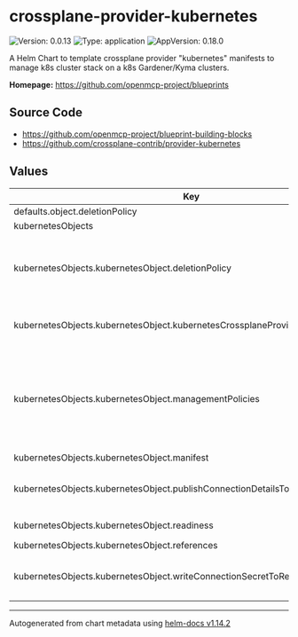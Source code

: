 

# crossplane-provider-kubernetes

![Version: 0.0.13](https://img.shields.io/badge/Version-0.0.13-informational?style=flat-square) ![Type: application](https://img.shields.io/badge/Type-application-informational?style=flat-square) ![AppVersion: 0.18.0](https://img.shields.io/badge/AppVersion-0.18.0-informational?style=flat-square)

A Helm Chart to template crossplane provider "kubernetes" manifests to manage k8s cluster stack on a k8s Gardener/Kyma clusters.

**Homepage:** <https://github.com/openmcp-project/blueprints>

## Source Code

* <https://github.com/openmcp-project/blueprint-building-blocks>
* <https://github.com/crossplane-contrib/provider-kubernetes>

## Values

| Key | Type | Default | Description |
|-----|------|---------|-------------|
| defaults.object.deletionPolicy | string | `""` |  |
| kubernetesObjects | object | [] | [kubernetesObjects](https://marketplace.upbound.io/providers/crossplane-contrib/provider-kubernetes/v0.18.0/resources/kubernetes.crossplane.io/Object/v1alpha2) contains information and configuration of k8s [manifest/resource](https://kubernetes.io/docs/concepts/cluster-administration/manage-deployment/). |
| kubernetesObjects.kubernetesObject.deletionPolicy | string | `""` | [DeletionPolicy](https://doc.crds.dev/github.com/crossplane-contrib/provider-kubernetes/kubernetes.crossplane.io/Object/v1alpha2@v0.11.4) specifies what will happen to the underlying external when this managed resource is deleted - either "Delete" or "Orphan" the external resource. This field is planned to be deprecated in favor of the ManagementPolicies field in a future release. Currently, both could be set independently and non-default values would be honored if the feature flag is enabled. See the design doc for more information: https://github.com/crossplane/crossplane/blob/499895a25d1a1a0ba1604944ef98ac7a1a71f197/design/design-doc-observe-only-resources.md?plain=1#L223 |
| kubernetesObjects.kubernetesObject.kubernetesCrossplaneProviderConfigRefName | string | `""` | defines [crossplane provider config reference name](https://docs.crossplane.io/latest/concepts/providers/) reference configuration name. :exclamation::exclamation: Must match `providerConfigs.kubernetesCrossplane[].providerConfigRefName` of `/helm/charts/mcp/crossplane-provider-configs/values.yaml` :exclamation::exclamation: |
| kubernetesObjects.kubernetesObject.managementPolicies | list | `[]` | THIS IS A BETA FIELD. It is on by default but can be opted out through a Crossplane feature flag. ManagementPolicies specify the array of actions Crossplane is allowed to take on the managed and external resources. This field is planned to replace the DeletionPolicy field in a future release. Currently, both could be set independently and non-default values would be honored if the feature flag is enabled. If both are custom, the DeletionPolicy field will be ignored. See the design doc for more information: https://github.com/crossplane/crossplane/blob/499895a25d1a1a0ba1604944ef98ac7a1a71f197/design/design-doc-observe-only-resources.md?plain=1#L223 and this one: https://github.com/crossplane/crossplane/blob/444267e84783136daa93568b364a5f01228cacbe/design/one-pager-ignore-changes.md |
| kubernetesObjects.kubernetesObject.manifest | list | `[]` | defines plain kubernetes [manifest](https://monokle.io/learn/kubernetes-manifest-files-explained). |
| kubernetesObjects.kubernetesObject.publishConnectionDetailsTo | list | `[]` | PublishConnectionDetailsTo specifies the connection secret config which contains a name, metadata and a reference to secret store config to which any connection details for this managed resource should be written. Connection details frequently include the endpoint, username, and password required to connect to the managed resource. |
| kubernetesObjects.kubernetesObject.readiness | list | `[]` | Readiness defines how the object's readiness condition should be computed, if not specified it will be considered ready as soon as the underlying external resource is considered up-to-date. |
| kubernetesObjects.kubernetesObject.references | list | `[]` | [references](https://doc.crds.dev/github.com/crossplane-contrib/provider-kubernetes/kubernetes.crossplane.io/Object/v1alpha2@v0.11.4#spec-references) |
| kubernetesObjects.kubernetesObject.writeConnectionSecretToRef | list | `[]` | *optional* - When a Crossplane Provider creates a managed resource it may generate resource-specific details, like usernames, passwords or connection details like an IP address.   Crossplane stores these details in a Kubernetes Secret object specified by the `writeConnectionSecretToRef` values. Learn more about Crossplane concept [Managed Resources Fields](https://docs.crossplane.io/latest/concepts/managed-resources/#writeconnectionsecrettoref)! |

----------------------------------------------
Autogenerated from chart metadata using [helm-docs v1.14.2](https://github.com/norwoodj/helm-docs/releases/v1.14.2)